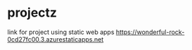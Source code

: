 # projectz
 link for project using static web apps  https://wonderful-rock-0cd27fc00.3.azurestaticapps.net
